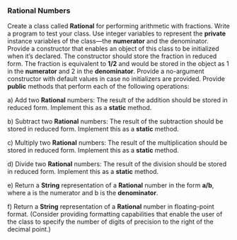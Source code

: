 ### Rational Numbers

Create a class called **Rational** for performing arithmetic with fractions.
Write a program to test your class. Use integer variables to represent the **private** instance variables
of the class—the **numerator** and the denominator. Provide a constructor that enables an object of
this class to be initialized when it’s declared. The constructor should store the fraction in reduced
form. The fraction is equivalent to **1/2** and would be stored in the object as 1 in the **numerator**
and 2 in the **denominator**. Provide a no-argument constructor with default values in case no initializers 
are provided. Provide **public** methods that perform each of the following operations:

a) Add two **Rational** numbers: The result of the addition should be stored in reduced
form. Implement this as a **static** method.

b) Subtract two **Rational** numbers: The result of the subtraction should be stored in reduced
form. Implement this as a **static** method.

c) Multiply two **Rational** numbers: The result of the multiplication should be stored in
reduced form. Implement this as a **static** method.

d) Divide two **Rational** numbers: The result of the division should be stored in reduced
form. Implement this as a **static** method.

e) Return a **String** representation of a **Rational** number in the form **a/b**, where a is the
numerator and b is the **denominator**.

f) Return a **String** representation of a **Rational** number in floating-point format. (Consider
providing formatting capabilities that enable the user of the class to specify the
number of digits of precision to the right of the decimal point.)